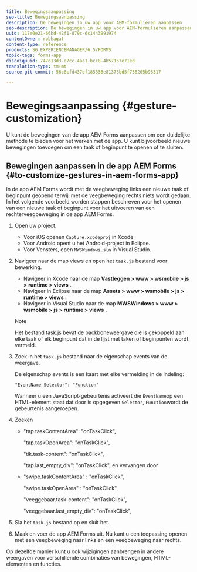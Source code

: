 ```yaml
---
title: Bewegingsaanpassing
seo-title: Bewegingsaanpassing
description: De bewegingen in uw app voor AEM-formulieren aanpassen
seo-description: De bewegingen in uw app voor AEM-formulieren aanpassen
uuid: 117e0e21-66bd-42f1-879c-6c1443991974
contentOwner: robhagat
content-type: reference
products: SG_EXPERIENCEMANAGER/6.5/FORMS
topic-tags: forms-app
discoiquuid: 747d13d3-e7cc-4aa1-bcc8-4b57157e71ed
translation-type: tm+mt
source-git-commit: 56c6cfd437ef185336e81373bd5f758205b96317

---
```



# Bewegingsaanpassing {#gesture-customization}

U kunt de bewegingen van de app AEM Forms aanpassen om een duidelijke methode te bieden voor het werken met de app. U kunt bijvoorbeeld nieuwe bewegingen toevoegen om een taak of beginpunt te openen of te sluiten.

## Bewegingen aanpassen in de app AEM Forms {#to-customize-gestures-in-aem-forms-app}

In de app AEM Forms wordt met de veegbeweging links een nieuwe taak of beginpunt geopend terwijl met de veegbeweging rechts niets wordt gedaan. In het volgende voorbeeld worden stappen beschreven voor het openen van een nieuwe taak of beginpunt voor het uitvoeren van een rechterveegbeweging in de app AEM Forms.

1. Open uw project.

   * Voor iOS openen `Capture.xcodeproj` in Xcode
   * Voor Android opent u het Android-project in Eclipse.
   * Voor Vensters, open `MWSWindows.sln` in Visual Studio.

1. Navigeer naar de map views en open het `task.js` bestand voor bewerking.

   * Navigeer in Xcode naar de map **Vastleggen > www > wsmobile > js > runtime > views** .
   * Navigeer in Eclipse naar de map **Assets > www > wsmobile > js > runtime > views** .
   * Navigeer in Visual Studio naar de map **MWSWindows > www > wsmobile > js > runtime > views** .
   >[!NOTE]
   >
   >Het bestand task.js bevat de backboneweergave die is gekoppeld aan elke taak of elk beginpunt dat in de lijst met taken of beginpunten wordt vermeld.

1. Zoek in het `task.js` bestand naar de eigenschap events van de weergave.

   De eigenschap events is een kaart met elke vermelding in de indeling:

   `"EventName Selector": "Function"`

   Wanneer u een JavaScript-gebeurtenis activeert die `EventName`op een HTML-element staat dat door is opgegeven `Selector`, `Function`wordt de gebeurtenis aangeroepen.

1. Zoeken

   * &quot;tap.taskContentArea&quot;: &quot;onTaskClick&quot;,

      &quot;tap.taskOpenArea&quot;: &quot;onTaskClick&quot;,

      &quot;tik.task-content&quot;: &quot;onTaskClick&quot;,

      &quot;tap.last_empty_div&quot;: &quot;onTaskClick&quot;,
   en vervangen door

   * &quot;swipe.taskContentArea&quot; : &quot;onTaskClick&quot;,

      &quot;swipe.taskOpenArea&quot; : &quot;onTaskClick&quot;,

      &quot;veeggebaar.task-content&quot;: &quot;onTaskClick&quot;,

      &quot;veeggebaar.last_empty_div&quot;: &quot;onTaskClick&quot;,


1. Sla het `task.js` bestand op en sluit het.
1. Maak en voer de app AEM Forms uit. Nu kunt u een toepassing openen met een veegbeweging naar links en een veegbeweging naar rechts.

Op dezelfde manier kunt u ook wijzigingen aanbrengen in andere weergaven voor verschillende combinaties van bewegingen, HTML-elementen en functies.
